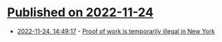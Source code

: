 # [Published on 2022-11-24](index.md)

* [2022-11-24, 14:49:17](https://news.ycombinator.com/item?id=33731866) - [Proof of work is temporarily illegal in New York](https://mastodon.social/@thefirstred/109397286530098299)
